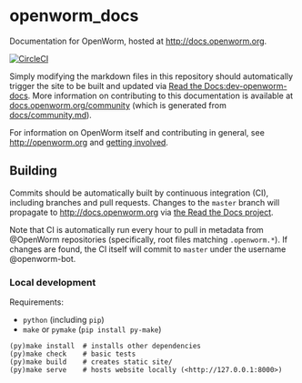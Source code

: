 # openworm_docs

Documentation for OpenWorm, hosted at <http://docs.openworm.org>.

[![CircleCI][CI-badge]][CI]

Simply modifying the markdown files in this repository should automatically
trigger the site to be built and updated via [Read the Docs:dev-openworm-docs][RTD-proj].
More information on contributing to this documentation is available at
[docs.openworm.org/community][Contributing] (which is generated from
[docs/community.md][Contributing-local]).

For information on OpenWorm itself and contributing in general, see
<http://openworm.org> and [getting involved].

[RTD-proj]: https://readthedocs.org/projects/dev-openworm-docs
[Contributing]: http://docs.openworm.org/en/latest/community#contributing-to-the-openworm-documentation
[Contributing-local]: docs/community.md
[getting involved]: http://openworm.org/get_involved.html
[CI-badge]: https://img.shields.io/circleci/build/gh/openworm/openworm_docs?logo=circleci
[CI]: https://circleci.com/gh/openworm/openworm_docs

## Building

Commits should be automatically built by continuous integration (CI), including
branches and pull requests. Changes to the `master` branch will propagate to
<http://docs.openworm.org> via [the Read the Docs project][RTD-proj].

Note that CI is automatically run every hour to pull in metadata from @OpenWorm
repositories (specifically, root files matching `.openworm.*`).
If changes are found, the CI itself will commit to `master` under the username
@openworm-bot.

### Local development

Requirements:

- `python` (including `pip`)
- `make` or `pymake` (`pip install py-make`)

```
(py)make install  # installs other dependencies
(py)make check    # basic tests
(py)make build    # creates static site/
(py)make serve    # hosts website locally (<http://127.0.0.1:8000>)
```
